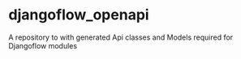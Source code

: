 # djangoflow_openapi

A repository to with generated Api classes and Models required for Djangoflow modules
